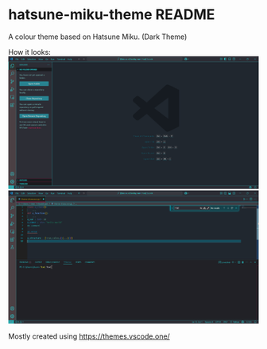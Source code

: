 # hatsune-miku-theme README

A colour theme based on Hatsune Miku. (Dark Theme)

How it looks:
![Image of the theme without the editor open](<Screenshot No Editor View.png>)
![Image of the theme with the editor open](<Screenshot Editor View.png>)

Mostly created using https://themes.vscode.one/